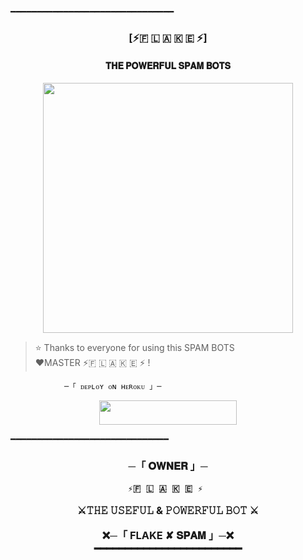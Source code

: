━━━━━━━━━━━━━━━━━━━━━━━━━━━━━━━  
  <h3 align="center"><b>[⚡🇫 🇱 🇦 🇰 🇪 ⚡]</b></h1>  
  
  <h4 align="center">  𝐓𝐇𝐄 𝐏𝐎𝐖𝐄𝐑𝐅𝐔𝐋 𝐒𝐏𝐀𝐌 𝐁𝐎𝐓𝐒</h4>  
  
  <p align="center"><a href="https://Heart_Connection"><img src="https://graph.org/file/e061928cc09bbadbc7bd8.jpg" width="400"></a></p>  
  
  
  > ⭐️ Thanks to everyone for using this SPAM BOTS  
   ❤️MASTER ⚡🇫 🇱 🇦 🇰 🇪 ⚡  !  
  
                ─「 ᴅᴇᴩʟᴏʏ ᴏɴ ʜᴇʀᴏᴋᴜ 」─  
  
  </h3>  
  
  
 <p align="center"><a href="https://dashboard.heroku.com/new?template=https://github.com/MrHacker5575/flake_SPAMBOT"> <img src="https://img.shields.io/badge/Deploy%20On%20Heroku-black?style=for-the-badge&logo=heroku" width="220" height="38.45"/></a></p> 
  
  ━━━━━━━━━━━━━━━━━━━━━━━━━━━━━━  
  <h3 align="center">  
      ─「 𝐎𝐖𝐍𝐄𝐑 」─  
  
     ⚡🇫 🇱 🇦 🇰 🇪 ⚡  
  
  ⚔️𝚃𝙷𝙴 𝚄𝚂𝙴𝙵𝚄𝙻 & 𝙿𝙾𝚆𝙴𝚁𝙵𝚄𝙻 𝙱𝙾𝚃 ⚔️   
  
  ❌─「 FLAKE ✘ 𝐒𝐏𝐀𝐌 」─❌</b>  
  ━━━━━━━━━━━━━━━━━━━━━━━━
